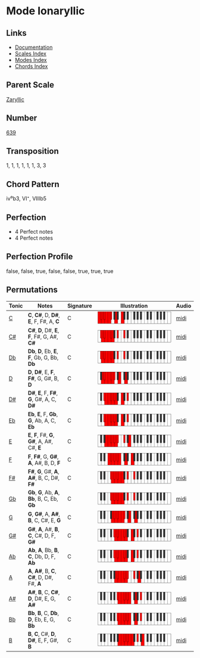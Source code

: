 # Mode Ionaryllic

## Links

- [Documentation](README.md)
- [Scales Index](Scales.md)
- [Modes Index](Modes.md)
- [Chords Index](Chords.md)

## Parent Scale

[Zaryllic](ScaleZaryllic.md)

## Number

[639](https://ianring.com/musictheory/scales/639)

## Transposition

1, 1, 1, 1, 1, 1, 3, 3

## Chord Pattern

iv⁰b3, VI⁺, VIIIb5

## Perfection

- 4 Perfect notes
- 4 Perfect notes

## Perfection Profile

false, false, true, false, false, true, true, true

## Permutations

| Tonic | Notes | Signature | Illustration | Audio |
|-------|-------|-----------|--------------|-------|
| [C](ModeCNaturalIonaryllic.md) | **C**, **C#**, D, **D#**, **E**, F, F#, A, **C** | C | ![CNaturalIonaryllic](ModeCNaturalIonaryllic.png) | [midi](https://github.com/edipermadi/music/blob/main/docs/ModeCNaturalIonaryllic.mid?raw=true) |
| [C#](ModeCSharpIonaryllic.md) | **C#**, **D**, D#, **E**, **F**, F#, G, A#, **C#** | C | ![CSharpIonaryllic](ModeCSharpIonaryllic.png) | [midi](https://github.com/edipermadi/music/blob/main/docs/ModeCSharpIonaryllic.mid?raw=true) |
| [Db](ModeDFlatIonaryllic.md) | **Db**, **D**, Eb, **E**, **F**, Gb, G, Bb, **Db** | C | ![DFlatIonaryllic](ModeDFlatIonaryllic.png) | [midi](https://github.com/edipermadi/music/blob/main/docs/ModeDFlatIonaryllic.mid?raw=true) |
| [D](ModeDNaturalIonaryllic.md) | **D**, **D#**, E, **F**, **F#**, G, G#, B, **D** | C | ![DNaturalIonaryllic](ModeDNaturalIonaryllic.png) | [midi](https://github.com/edipermadi/music/blob/main/docs/ModeDNaturalIonaryllic.mid?raw=true) |
| [D#](ModeDSharpIonaryllic.md) | **D#**, **E**, F, **F#**, **G**, G#, A, C, **D#** | C | ![DSharpIonaryllic](ModeDSharpIonaryllic.png) | [midi](https://github.com/edipermadi/music/blob/main/docs/ModeDSharpIonaryllic.mid?raw=true) |
| [Eb](ModeEFlatIonaryllic.md) | **Eb**, **E**, F, **Gb**, **G**, Ab, A, C, **Eb** | C | ![EFlatIonaryllic](ModeEFlatIonaryllic.png) | [midi](https://github.com/edipermadi/music/blob/main/docs/ModeEFlatIonaryllic.mid?raw=true) |
| [E](ModeENaturalIonaryllic.md) | **E**, **F**, F#, **G**, **G#**, A, A#, C#, **E** | C | ![ENaturalIonaryllic](ModeENaturalIonaryllic.png) | [midi](https://github.com/edipermadi/music/blob/main/docs/ModeENaturalIonaryllic.mid?raw=true) |
| [F](ModeFNaturalIonaryllic.md) | **F**, **F#**, G, **G#**, **A**, A#, B, D, **F** | C | ![FNaturalIonaryllic](ModeFNaturalIonaryllic.png) | [midi](https://github.com/edipermadi/music/blob/main/docs/ModeFNaturalIonaryllic.mid?raw=true) |
| [F#](ModeFSharpIonaryllic.md) | **F#**, **G**, G#, **A**, **A#**, B, C, D#, **F#** | C | ![FSharpIonaryllic](ModeFSharpIonaryllic.png) | [midi](https://github.com/edipermadi/music/blob/main/docs/ModeFSharpIonaryllic.mid?raw=true) |
| [Gb](ModeGFlatIonaryllic.md) | **Gb**, **G**, Ab, **A**, **Bb**, B, C, Eb, **Gb** | C | ![GFlatIonaryllic](ModeGFlatIonaryllic.png) | [midi](https://github.com/edipermadi/music/blob/main/docs/ModeGFlatIonaryllic.mid?raw=true) |
| [G](ModeGNaturalIonaryllic.md) | **G**, **G#**, A, **A#**, **B**, C, C#, E, **G** | C | ![GNaturalIonaryllic](ModeGNaturalIonaryllic.png) | [midi](https://github.com/edipermadi/music/blob/main/docs/ModeGNaturalIonaryllic.mid?raw=true) |
| [G#](ModeGSharpIonaryllic.md) | **G#**, **A**, A#, **B**, **C**, C#, D, F, **G#** | C | ![GSharpIonaryllic](ModeGSharpIonaryllic.png) | [midi](https://github.com/edipermadi/music/blob/main/docs/ModeGSharpIonaryllic.mid?raw=true) |
| [Ab](ModeAFlatIonaryllic.md) | **Ab**, **A**, Bb, **B**, **C**, Db, D, F, **Ab** | C | ![AFlatIonaryllic](ModeAFlatIonaryllic.png) | [midi](https://github.com/edipermadi/music/blob/main/docs/ModeAFlatIonaryllic.mid?raw=true) |
| [A](ModeANaturalIonaryllic.md) | **A**, **A#**, B, **C**, **C#**, D, D#, F#, **A** | C | ![ANaturalIonaryllic](ModeANaturalIonaryllic.png) | [midi](https://github.com/edipermadi/music/blob/main/docs/ModeANaturalIonaryllic.mid?raw=true) |
| [A#](ModeASharpIonaryllic.md) | **A#**, **B**, C, **C#**, **D**, D#, E, G, **A#** | C | ![ASharpIonaryllic](ModeASharpIonaryllic.png) | [midi](https://github.com/edipermadi/music/blob/main/docs/ModeASharpIonaryllic.mid?raw=true) |
| [Bb](ModeBFlatIonaryllic.md) | **Bb**, **B**, C, **Db**, **D**, Eb, E, G, **Bb** | C | ![BFlatIonaryllic](ModeBFlatIonaryllic.png) | [midi](https://github.com/edipermadi/music/blob/main/docs/ModeBFlatIonaryllic.mid?raw=true) |
| [B](ModeBNaturalIonaryllic.md) | **B**, **C**, C#, **D**, **D#**, E, F, G#, **B** | C | ![BNaturalIonaryllic](ModeBNaturalIonaryllic.png) | [midi](https://github.com/edipermadi/music/blob/main/docs/ModeBNaturalIonaryllic.mid?raw=true) |
